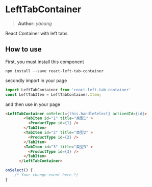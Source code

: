 # LeftTabContainer
> **Author:** _yaoang_

React Container with left tabs  

## How to use  
First, you must install this component  
```
npm install --save react-left-tab-container  
```  
secondly import in your page  
```javascript
import LeftTabContainer from 'react-left-tab-container'  
const LeftTabItem = LeftTabContainer.Item;  
```
and then use in your page
```HTML
<LeftTabContainer onSelect={this.handleSelect} activedId={id}>
        <TabItem id="1" title="类型1" >
          <ProductType id={1} />
        </TabItem>
        <TabItem id="2" title="类型2" >
          <ProductType id={2} />
        </TabItem>
        <TabItem id="3" title="类型3" >
          <ProductType id={3} />
        </TabItem>
      </LeftTabContainer>
```

```javascript
onSelect() {
    /* Your change event here */  
}
```
